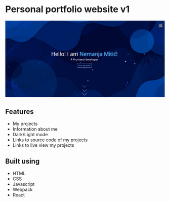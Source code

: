# Personal portfolio website v1

![App-screenshot](https://github.com/NexyusNex/personal-portfolio-v1/blob/main/screenshot.png?raw=true)

## Features

- My projects
- Information about me
- Dark/Light mode
- Links to source code of my projects
- Links to live view my projects

## Built using

- HTML
- CSS
- Javascript
- Webpack
- React

